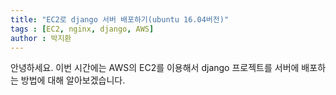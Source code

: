 ```yaml
---
title: "EC2로 django 서버 배포하기(ubuntu 16.04버전)"
tags : [EC2, nginx, django, AWS]
author : 박지환
---
```


안녕하세요. 이번 시간에는 AWS의 EC2를 이용해서 django 프로젝트를 서버에 배포하는 방법에 대해 알아보겠습니다.

